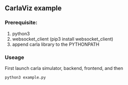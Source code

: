
## CarlaViz example

### Prerequisite:
1. python3
2. websocket_client (pip3 install websocket_client)
3. append carla library to the PYTHONPATH

### Useage
First launch carla simulator, backend, frontend, and then
```bash
python3 example.py
```